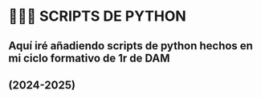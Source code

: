 # 👨🏼‍💻 SCRIPTS DE PYTHON
## Aquí iré añadiendo scripts de python hechos en mi ciclo formativo de 1r de DAM 
## (2024-2025)
